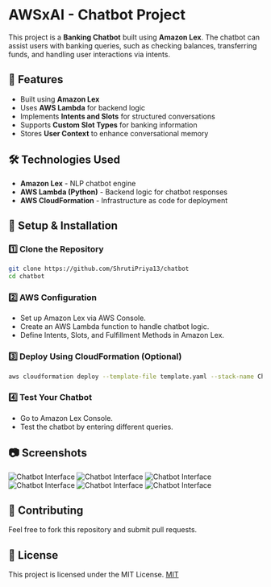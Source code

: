 # AWSxAI - Chatbot Project

This project is a **Banking Chatbot** built using **Amazon Lex**. The chatbot can assist users with banking queries, such as checking balances, transferring funds, and handling user interactions via intents.

## 🚀 Features
- Built using **Amazon Lex**
- Uses **AWS Lambda** for backend logic
- Implements **Intents and Slots** for structured conversations
- Supports **Custom Slot Types** for banking information
- Stores **User Context** to enhance conversational memory

## 🛠 Technologies Used
- **Amazon Lex** - NLP chatbot engine
- **AWS Lambda (Python)** - Backend logic for chatbot responses
- **AWS CloudFormation** - Infrastructure as code for deployment

## 📖 Setup & Installation

### 1️⃣ Clone the Repository
```sh
git clone https://github.com/ShrutiPriya13/chatbot
cd chatbot
```
### 2️⃣ AWS Configuration
- Set up Amazon Lex via AWS Console.
- Create an AWS Lambda function to handle chatbot logic.
- Define Intents, Slots, and Fulfillment Methods in Amazon Lex.

### 3️⃣ Deploy Using CloudFormation (Optional)
```sh
aws cloudformation deploy --template-file template.yaml --stack-name ChatbotStack
```

### 4️⃣ Test Your Chatbot
- Go to Amazon Lex Console.
- Test the chatbot by entering different queries.

## 📷 Screenshots
![Chatbot Interface](images/chatbot-ui.png)
![Chatbot Interface](images/chatbot-ui.png)
![Chatbot Interface](images/chatbot-ui.png)
![Chatbot Interface](images/chatbot-ui.png)
![Chatbot Interface](images/chatbot-ui.png)
![Chatbot Interface](images/chatbot-ui.png)

## 🤝 Contributing
Feel free to fork this repository and submit pull requests.

## 📜 License
This project is licensed under the MIT License.
[MIT](LICENSE)

